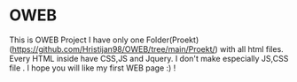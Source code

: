 # OWEB
This is OWEB Project
I have only one Folder(Proekt) (https://github.com/Hristijan98/OWEB/tree/main/Proekt/) with all html files.
Every HTML inside have CSS,JS and Jquery.
I don't make especially JS,CSS file .
I hope you will like my first WEB page :) !
